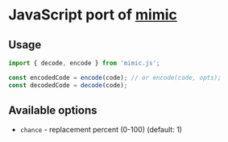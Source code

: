 # JavaScript port of [mimic](https://github.com/reinderien/mimic)

## Usage

```js
import { decode, encode } from 'mimic.js';

const encodedCode = encode(code); // or encode(code, opts);
const decodedCode = decode(code);
```

## Available options
- `chance` - replacement percent (0-100) (default: 1)
